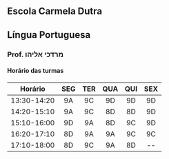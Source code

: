 ## Escola Carmela Dutra
## Língua Portuguesa
### Prof. מרדכי אליהו
#### Horário das turmas

|Horário| SEG | TER | QUA | QUI | SEX
|:--: |:---: | :----: | :---: | :--:| :---:| 
13:30-14:20|9A|9C|9D|9D|9D
14:20-15:10|9A|9C|8D|8D|9D
15:10-16:00|9D|9A|8D|9C|9D
16:20-17:10|8D|9A|9A|9C|9C
17:10-18:00|8D|9C|9A|8D| --